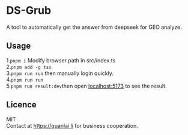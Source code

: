 # DS-Grub

A tool to automatically get the answer from deepseek for GEO analyze.

## Usage

1.``pnpm i`` Modify browser path in src/index.ts  
2.``pnpm add -g tsx``   
3.``pnpm run run`` then manually login quickly.    
4.``pnpm run run``     
5.``pnpm run result:dev``then open <localhost:5173> to see the result.

## Licence
MIT  
Contact at <https://quanlai.li> for business cooperation.